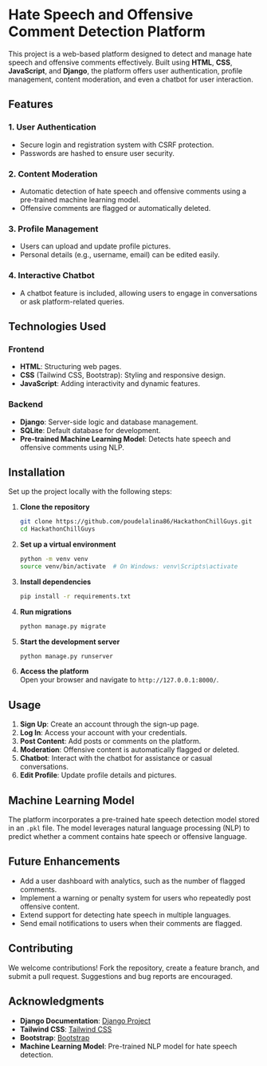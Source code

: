 # Hate Speech and Offensive Comment Detection Platform  

This project is a web-based platform designed to detect and manage hate speech and offensive comments effectively. Built using **HTML**, **CSS**, **JavaScript**, and **Django**, the platform offers user authentication, profile management, content moderation, and even a chatbot for user interaction.  

## Features  

### 1. **User Authentication**  
- Secure login and registration system with CSRF protection.  
- Passwords are hashed to ensure user security.  

### 2. **Content Moderation**  
- Automatic detection of hate speech and offensive comments using a pre-trained machine learning model.  
- Offensive comments are flagged or automatically deleted.  

### 3. **Profile Management**  
- Users can upload and update profile pictures.  
- Personal details (e.g., username, email) can be edited easily.  

### 4. **Interactive Chatbot**  
- A chatbot feature is included, allowing users to engage in conversations or ask platform-related queries.  

## Technologies Used  

### Frontend  
- **HTML**: Structuring web pages.  
- **CSS** (Tailwind CSS, Bootstrap): Styling and responsive design.  
- **JavaScript**: Adding interactivity and dynamic features.  

### Backend  
- **Django**: Server-side logic and database management.  
- **SQLite**: Default database for development.  
- **Pre-trained Machine Learning Model**: Detects hate speech and offensive comments using NLP.  

## Installation  

Set up the project locally with the following steps:  

1. **Clone the repository**  
   ```bash  
   git clone https://github.com/poudelalina86/HackathonChillGuys.git  
   cd HackathonChillGuys  
   ```  

2. **Set up a virtual environment**  
   ```bash  
   python -m venv venv  
   source venv/bin/activate  # On Windows: venv\Scripts\activate  
   ```  

3. **Install dependencies**  
   ```bash  
   pip install -r requirements.txt  
   ```  

4. **Run migrations**  
   ```bash  
   python manage.py migrate  
   ```  

5. **Start the development server**  
   ```bash  
   python manage.py runserver  
   ```  

6. **Access the platform**  
   Open your browser and navigate to `http://127.0.0.1:8000/`.  

## Usage  

1. **Sign Up**: Create an account through the sign-up page.  
2. **Log In**: Access your account with your credentials.  
3. **Post Content**: Add posts or comments on the platform.  
4. **Moderation**: Offensive content is automatically flagged or deleted.  
5. **Chatbot**: Interact with the chatbot for assistance or casual conversations.  
6. **Edit Profile**: Update profile details and pictures.  

## Machine Learning Model  

The platform incorporates a pre-trained hate speech detection model stored in an `.pkl` file. The model leverages natural language processing (NLP) to predict whether a comment contains hate speech or offensive language.  

## Future Enhancements  

- Add a user dashboard with analytics, such as the number of flagged comments.  
- Implement a warning or penalty system for users who repeatedly post offensive content.  
- Extend support for detecting hate speech in multiple languages.  
- Send email notifications to users when their comments are flagged.  

## Contributing  

We welcome contributions! Fork the repository, create a feature branch, and submit a pull request. Suggestions and bug reports are encouraged.  

## Acknowledgments  

- **Django Documentation**: [Django Project](https://www.djangoproject.com/)  
- **Tailwind CSS**: [Tailwind CSS](https://tailwindcss.com/)  
- **Bootstrap**: [Bootstrap](https://getbootstrap.com/)  
- **Machine Learning Model**: Pre-trained NLP model for hate speech detection.  
